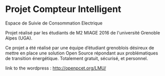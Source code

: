 # Projet Compteur Intelligent

Espace de Suivie de Consommation Electrique

Projet réalisé par les étudiants de M2 MIAGE 2016 de l'université Grenoble Alpes (UGA).

Ce projet a été réalisé par une équipe d’étudiant grenoblois désireux de mettre en place une solution Open Source répondant aux problématiques de transition énergétique. Totalement gratuit, sécurisé, et personnel.

link to the wordpress : http://openpcet.org/LMU/
